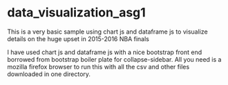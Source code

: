 # data_visualization_asg1
This is a very basic sample using chart js and dataframe js to visualize details on the huge upset in 2015-2016 NBA finals


I have used chart js and dataframe js with a nice bootstrap front end borrowed from bootstrap boiler plate for collapse-sidebar. All you need is a mozilla firefox browser to run this with all the csv and other files downloaded in one directory.
